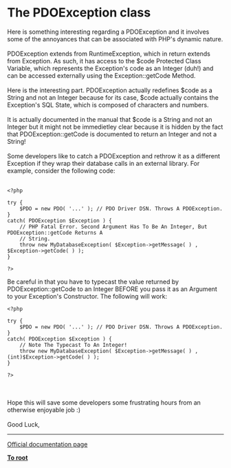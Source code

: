 # The PDOException class



Here is something interesting regarding a PDOException and it involves some of the annoyances that can be associated with PHP&apos;s dynamic nature.<br><br>PDOException extends from RuntimeException, which in return extends from Exception. As such, it has access to the $code Protected Class Variable, which represents the Exception&apos;s code as an Integer (duh!) and can be accessed externally using the Exception::getCode Method.<br><br>Here is the interesting part. PDOException actually redefines $code as a String and not an Integer because for its case, $code actually contains the Exception&apos;s SQL State, which is composed of characters and numbers.<br><br>It is actually documented in the manual that $code is a String and not an Integer but it might not be immedietley clear because it is hidden by the fact that PDOException::getCode is documented to return an Integer and not a String!<br><br>Some developers like to catch a PDOException and rethrow it as a different Exception if they wrap their database calls in an external library. For example, consider the following code:<br><br>

```
<?php

try {
    $PDO = new PDO( '...' ); // PDO Driver DSN. Throws A PDOException.
}
catch( PDOException $Exception ) {
    // PHP Fatal Error. Second Argument Has To Be An Integer, But PDOException::getCode Returns A
    // String.
    throw new MyDatabaseException( $Exception->getMessage( ) , $Exception->getCode( ) );
}

?>
```


Be careful in that you have to typecast the value returned by PDOException::getCode to an Integer BEFORE you pass it as an Argument to your Exception's Constructor. The following will work:



```
<?php

try {
    $PDO = new PDO( '...' ); // PDO Driver DSN. Throws A PDOException.
}
catch( PDOException $Exception ) {
    // Note The Typecast To An Integer!
    throw new MyDatabaseException( $Exception->getMessage( ) , (int)$Exception->getCode( ) );
}

?>
```
<br><br>Hope this will save some developers some frustrating hours from an otherwise enjoyable job :)<br><br>Good Luck,  

---

[Official documentation page](https://www.php.net/manual/en/class.pdoexception.php)

**[To root](/README.md)**